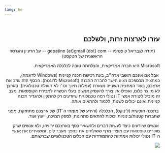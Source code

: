 ```yaml
---
lang: he
---
```

﻿

<div id="corps" class="rtl" dir='rtl'>

<h2> עזרו לארצות זרות, ולשלכם</h2>


<center>  (תודה לגבריאל ק פטיניו  -- gepatino {at}gmail {dot} com --   על הרעיון והגרסה הראשונית של הטקסט)</center>

  Microsoft היא חברה אמריקאית, והצלחתה טובה לכלכלה האמריקאית.

‏  אבל אם אינכם תושבי ארה״ב, בעת רכישת תכנה קניינית (Windows לדוגמה), כמחצית מכספכם מגיע הישר לחברת התכנה (Microsoft לדוגמה): הכסף הזה עוזב את ארצכם, בעוד המחצית השנייה נשארת (עמלות תיווך וכו׳: לא תועלת טכנולוגית).  בארצך לא מיוצר כלום, ואפילו אין צורך להעסיק אנשים בעלי הכשרה למכירת הקופסאות. מצב זה מוביל ליצירת אנשי IT נטולי רמה טכנולוגית שיודעים רק להתקין ולהגדיר תכנה קניינית ואינם יכולים לשנות, ללמוד ולהתאים אותה.

‏  בתכנה חופשית (לינוקס), הכלכלה (והידע של מומחי ה־IT) של ארצכם מתחזקת, מפני שחברות קטנות/בינוניות יכולות להתאים פתרונות, לספק תמיכה, ייעוץ ועוד.

‏  אנשים שיודעים כיצד לעשות דברים ולהשאיר כסף בארצכם ירוויחו, ולא אנשים שרק מוכרים קופסאות עם מוצרי מדף ששולחים את כספך מעבר לים, ומשאירים את אנשי ה־IT נטולי יכולות אמתיות להתמודדות עם הכלים הטכנולוגיים שברשותם.

<img src="Images/earth.png" />





